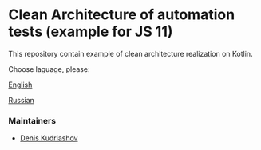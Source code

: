 # Clean Architecture of automation tests (example for JS 11)


This repository contain example of clean architecture realization on Kotlin.

Choose laguage, please:

[English](localization/english.md)

[Russian](localization/russian.md)



### Maintainers
- [Denis Kudriashov](https://github.com/qx57)